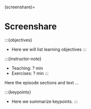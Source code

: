 (screenshare)=

# Screenshare

:::{objectives}
- Here we will list learning objectives
:::

:::{instructor-note}
- Teaching: ? min
- Exercises: ? min
:::


Here the episode sections and text ...


:::{keypoints}
- Here we summarize keypoints.
:::
